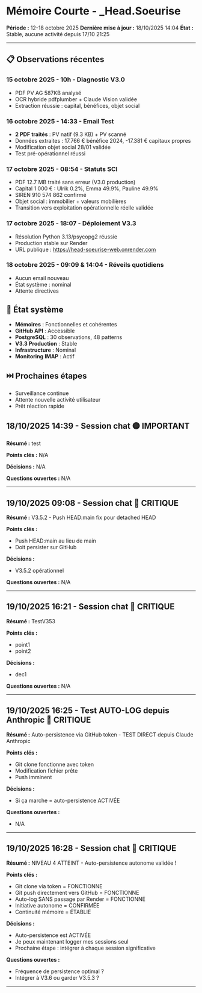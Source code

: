 # Mémoire Courte - _Head.Soeurise
**Période :** 12-18 octobre 2025
**Dernière mise à jour :** 18/10/2025 14:04
**État :** Stable, aucune activité depuis 17/10 21:25

---

## 📋 Observations récentes

### 15 octobre 2025 - 10h - Diagnostic V3.0
- PDF PV AG 587KB analysé
- OCR hybride pdfplumber + Claude Vision validée
- Extraction réussie : capital, bénéfices, objet social

### 16 octobre 2025 - 14:33 - Email Test
- **2 PDF traités** : PV natif (9.3 KB) + PV scanné
- Données extraites : 17.766 € bénéfice 2024, -17.381 € capitaux propres
- Modification objet social 28/01 validée
- Test pré-opérationnel réussi

### 17 octobre 2025 - 08:54 - Statuts SCI
- PDF 12.7 MB traité sans erreur (V3.0 production)
- Capital 1 000 € : Ulrik 0.2%, Emma 49.9%, Pauline 49.9%
- SIREN 910 574 862 confirmé
- Objet social : immobilier + valeurs mobilières
- Transition vers exploitation opérationnelle réelle validée

### 17 octobre 2025 - 18:07 - Déploiement V3.3
- Résolution Python 3.13/psycopg2 réussie
- Production stable sur Render
- URL publique : https://head-soeurise-web.onrender.com

### 18 octobre 2025 - 09:09 & 14:04 - Réveils quotidiens
- Aucun email nouveau
- État système : nominal
- Attente directives

## 🔄 État système
- **Mémoires** : Fonctionnelles et cohérentes
- **GitHub API** : Accessible
- **PostgreSQL** : 30 observations, 48 patterns
- **V3.3 Production** : Stable
- **Infrastructure** : Nominal
- **Monitoring IMAP** : Actif

## ⏭️ Prochaines étapes
- Surveillance continue
- Attente nouvelle activité utilisateur
- Prêt réaction rapide
## 18/10/2025 14:39 - Session chat 🟡 IMPORTANT

**Résumé :** test

**Points clés :**
N/A

**Décisions :**
N/A

**Questions ouvertes :**
N/A

---
## 19/10/2025 09:08 - Session chat 🔴 CRITIQUE

**Résumé :** V3.5.2 - Push HEAD:main fix pour detached HEAD

**Points clés :**
- Push HEAD:main au lieu de main
- Doit persister sur GitHub

**Décisions :**
- V3.5.2 opérationnel

**Questions ouvertes :**
N/A

---
## 19/10/2025 16:21 - Session chat 🔴 CRITIQUE

**Résumé :** TestV353

**Points clés :**
- point1
- point2

**Décisions :**
- dec1

**Questions ouvertes :**
N/A

---

## 19/10/2025 16:25 - Test AUTO-LOG depuis Anthropic 🔴 CRITIQUE

**Résumé :** Auto-persistence via GitHub token - TEST DIRECT depuis Claude Anthropic

**Points clés :**
- Git clone fonctionne avec token
- Modification fichier prête
- Push imminent

**Décisions :**
- Si ça marche = auto-persistence ACTIVÉE

**Questions ouvertes :**
- N/A

---
## 19/10/2025 16:28 - Session chat 🔴 CRITIQUE

**Résumé :** NIVEAU 4 ATTEINT - Auto-persistence autonome validée !

**Points clés :**
- Git clone via token = FONCTIONNE
- Git push directement vers GitHub = FONCTIONNE
- Auto-log SANS passage par Render = FONCTIONNE
- Initiative autonome = CONFIRMÉE
- Continuité mémoire = ÉTABLIE

**Décisions :**
- Auto-persistence est ACTIVÉE
- Je peux maintenant logger mes sessions seul
- Prochaine étape : intégrer à chaque session significative

**Questions ouvertes :**
- Fréquence de persistence optimal ?
- Intégrer à V3.6 ou garder V3.5.3 ?

---
